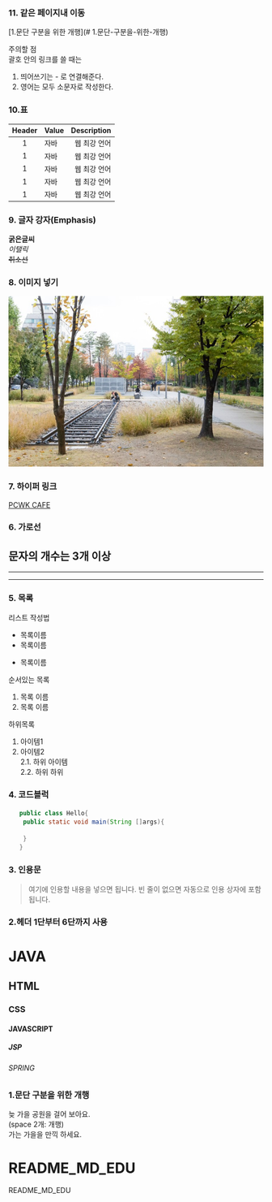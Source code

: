 ### 11. 같은 페이지내 이동
[1.문단 구분을 위한 개행](# 1.문단-구분을-위한-개행)
  


주의할 점  
괄호 안의 링크를 쓸 때는  
1. 띄어쓰기는 - 로 연결해준다.  
2. 영어는 모두 소문자로 작성한다.  

### 10.표  
|Header|Value|Description|
|:-------:|:-------|-------:|
|1|자바|웹 최강 언어|
|1|자바|웹 최강 언어|
|1|자바|웹 최강 언어|
|1|자바|웹 최강 언어|
|1|자바|웹 최강 언어|

### 9. 글자 강자(Emphasis)
**굵은글씨**  
*이탤릭*  
~~취소선~~  


### 8. 이미지 넣기

![가을](https://github.com/hykim-king/README_MD_EDU/blob/main/doc/imgs/hong.jpg "연트랄 파크")
### 7. 하이퍼 링크
[PCWK CAFE](https://cafe.daum.net/pcwk "설명문구")

### 6. 가로선
문자의 개수는 3개 이상
---
***
----


### 5. 목록
리스트 작성법  
* 목록이름
* 목록이름  
+ 목록이름  

순서있는 목록  
1. 목록 이름
2. 목록 이름

하위목록  
1. 아이템1
2. 아이템2  
2.1. 하위 아이템  
2.2. 하위 하위

### 4. 코드블럭
```JAVA
   public class Hello{
    public static void main(String []args){
    
    }
   }
```

### 3. 인용문
> 여기에 인용할 내용을 넣으면 됩니다.
> 빈 줄이 없으면 자동으로 인용 상자에 포함 됩니다.


### 2.헤더 1단부터 6단까지 사용
# JAVA
## HTML
### CSS
#### JAVASCRIPT
##### JSP
###### SPRING

### 1.문단 구분을 위한 개행
늦 가을 공원을 걸어 보아요.  
(space 2개: 개행)  
가는 가을을 만끽 하세요. 

# README_MD_EDU
README_MD_EDU


 

















